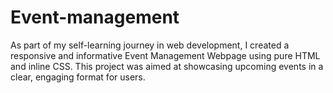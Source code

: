# Event-management
As part of my self-learning journey in web development, I created a responsive and informative Event Management Webpage using pure HTML and inline CSS. This project was aimed at showcasing upcoming events in a clear, engaging format for users.
